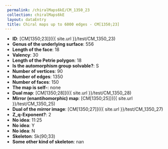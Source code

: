 ```yaml
--- 
 permalink: /chiralMaps6kE/CM_1350_23 
 collection: chiralMaps6kE
 layout: dataEntry
 title: Chiral maps up to 6000 edges - CM[1350;23]
---
```


- **ID**: [CM[1350;23]]({{ site.url }}/test/CM_1350_23)
- **Genus of the underlying surface**: 556
- **Length of the face**: 18
- **Valency**: 30
- **Length of the Petrie polygon**: 18
- **Is the automorphism group solvable?**: S
- **Number of vertices**: 90
- **Number of edges**: 1350
- **Number of faces**: 150
- **The map is self-**: none
- **Dual map**: [CM[1350;28]]({{ site.url }}/test/CM_1350_28)
- **Mirror (enantihomorphic) map**: [CM[1350;25]]({{ site.url }}/test/CM_1350_25)
- **Dual of the mirror image**: [CM[1350;27]]({{ site.url }}/test/CM_1350_27)
- **Z_q-Exponent?**: 2
- **No idea**:  11:25
- **No idea**: Y
- **No idea**: N
- **Skeleton**: Sk(90;33)
- **Some other kind of skeleton**: nan
